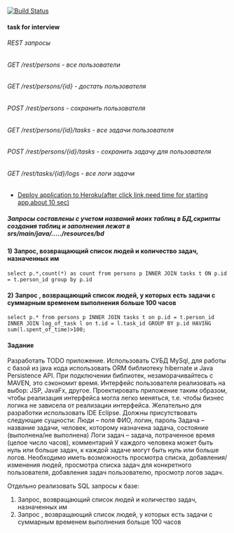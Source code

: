[![Build Status](https://travis-ci.com/YuryMazniou/peopleandtasks.svg?branch=master)](https://travis-ci.com/YuryMazniou/peopleandtasks)

#### task for interview

###### REST запросы
###### GET /rest/persons  - все пользователи
###### GET /rest/persons/{id} - достать пользователя
###### POST /rest/persons - сохранить пользователя
###### GET /rest/persons/{id}/tasks - все задачи пользователя 
###### POST /rest/persons/{id}/tasks - сохранить задачу для пользователя 
###### GET /rest/tasks/{id}/logs - все логи задачи 

- [Deploy application to Heroku(after click link,need time for starting app,about 10 sec)](https://peopleandtasks.herokuapp.com)
##### Запросы составлены с учетом названий моих таблиц в БД,скрипты создания таблиц и заполнения лежат в srs/main/java/...../resources/bd
#### 1)	Запрос, возвращающий список людей и количество задач, назначенных им
`select p.*,count(*) as count from persons p INNER JOIN tasks t ON p.id = t.person_id group by p.id`
#### 2)	Запрос , возвращающий список людей, у которых есть задачи с суммарным временем выполнения больше 100 часов
`select p.* from persons p INNER JOIN tasks t on p.id = t.person_id INNER JOIN log_of_task l on t.id = l.task_id GROUP BY p.id HAVING sum(l.spent_of_time)>100;`

#### Задание
Разработать TODO приложение.
Использовать СУБД MySql, для работы с базой из java кода использовать ORM библиотеку hibernate и Java Persistence API. При подключении библиотек, незаморачивайтесь с MAVEN, это сэкономит время. Интерфейс пользователя реализовать на выбор: JSP, JavaFx, другое. Проектировать приложение таким образом, чтобы реализация интерфейса могла легко меняться, т.е. чтобы бизнес логика не зависела от реализации интерфейса. Желательно для разработки использовать IDE Eclipse.
Должны присутствовать следующие сущности:
Люди – поля ФИО, логин, пароль
Задача – название задачи, человек, которому назначена задача, состояние (выполнена/не выполнена)
Логи задач – задача, потраченное время (целое число часов), комментарий 
У каждого человека может быть нуль или больше задач,  к каждой задаче могут быть нуль или больше логов.
Необходимо иметь возможность просмотра списка, добавления/изменения людей, просмотра списка задач для конкретного пользователя, добавления задач пользователю, просмотр логов задач.

Отдельно реализовать SQL запросы к базе:
1)	Запрос, возвращающий список людей и количество задач, назначенных им
2)	Запрос , возвращающий список людей, у которых есть задачи с суммарным временем выполнения больше 100 часов
